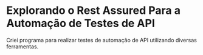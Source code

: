 # Explorando o Rest Assured Para a Automação de Testes de API

Criei programa para realizar testes de automação de API utilizando diversas ferramentas.
